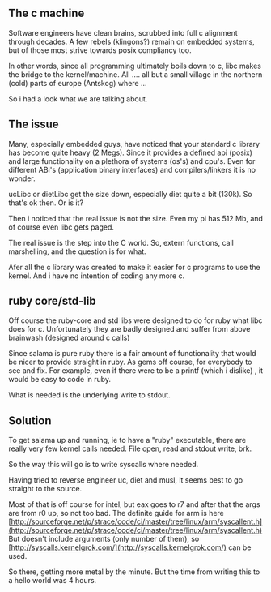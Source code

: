 The c machine
-------------

Software engineers have clean brains, scrubbed into full c alignment through decades. A few rebels (klingons?) remain on embedded systems, but of those most strive towards posix compliancy too.

In other words, since all programming ultimately boils down to c, libc makes the bridge to the kernel/machine. All ....  all but a small village in the northern (cold) parts of europe (Antskog) where ...

So i had a look what we are talking about.

The issue
----------

Many, especially embedded guys, have noticed that your standard c library has become quite heavy
(2 Megs). Since it provides a defined api (posix) and large functionality on a plethora of systems (os's) and cpu's. Even for different ABI's (application binary interfaces) and compilers/linkers it is no wonder.

ucLibc or dietLibc get the size down, especially diet quite a bit (130k). So that's ok then. Or is it?

Then i noticed that the real issue is not the size. Even my pi has 512 Mb, and of course even libc gets paged.

The real issue is the step into the C world. So, extern functions, call marshelling, and the question is for what.

Afer all the c library was created to make it easier for c programs to use the kernel. And i have no intention of coding any more c.

ruby core/std-lib
------------

Off course the ruby-core and std libs were designed to do for ruby what libc does for c. Unfortunately they are badly designed and suffer from above brainwash (designed around c calls)

Since salama is pure ruby there is a fair amount of functionality that would be nicer to provide straight in ruby. As gems off course, for everybody to see and fix.
For example, even if there were to be a printf (which i dislike) , it would be easy to code in ruby.

What is needed is the underlying write to stdout.

Solution
--------

To get salama up and running, ie to have a "ruby" executable, there are really very few kernel calls needed. File open, read and stdout write, brk.

So the way this will go is to write syscalls where needed.

Having tried to reverse engineer uc, diet and musl, it seems best to go straight to the source.

Most of that is off course for intel, but eax goes to r7 and after that the args are from r0 up, so not too bad. The definite guide for arm is here [http://sourceforge.net/p/strace/code/ci/master/tree/linux/arm/syscallent.h](http://sourceforge.net/p/strace/code/ci/master/tree/linux/arm/syscallent.h)
But doesn't include arguments (only number of them), so [http://syscalls.kernelgrok.com/](http://syscalls.kernelgrok.com/) can be used.

So there, getting more metal by the minute. But the time from writing this to a hello world was 4 hours.
